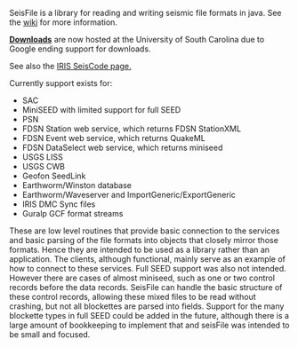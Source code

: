 SeisFile is a library for reading and writing seismic file formats in java. See the [wiki](wiki/Intro) for more information.

**[Downloads](http://www.seis.sc.edu/downloads/seisFile/)** are now hosted at the University of South Carolina due to Google ending support for downloads.

See also the [IRIS SeisCode page.](https://seiscode.iris.washington.edu/projects/seisfile)

Currently support exists for:
  * SAC
  * MiniSEED with limited support for full SEED
  * PSN
  * FDSN Station web service, which returns FDSN StationXML
  * FDSN Event web service, which returns QuakeML
  * FDSN DataSelect web service, which returns miniseed
  * USGS LISS
  * USGS CWB
  * Geofon SeedLink
  * Earthworm/Winston database
  * Earthworm/Waveserver and ImportGeneric/ExportGeneric
  * IRIS DMC Sync files
  * Guralp GCF format streams

These are low level routines that provide basic connection to the services and basic parsing of the file formats into objects that closely mirror those formats. Hence they are intended to be used as a library rather than an application. The clients, although functional, mainly serve as an example of how to connect to these services. Full SEED support was also not intended. However there are cases of almost miniseed, such as one or two control records before the data records. SeisFile can handle the basic structure of these control records, allowing these mixed files to be read without crashing, but not all blockettes are parsed into fields. Support for the many blockette types in full SEED could be added in the future, although there is a large amount of bookkeeping to implement that and seisFile was intended to be small and focused.
